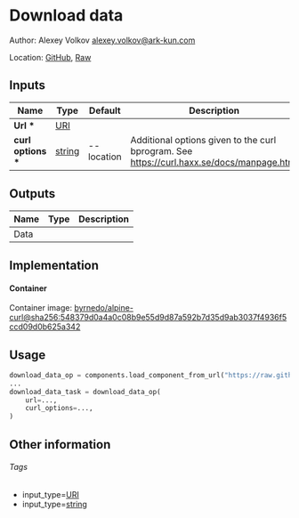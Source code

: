 <!-- BEGIN_GENERATED_CONTENT -->
# Download data

Author: Alexey Volkov <alexey.volkov@ark-kun.com>

Location: [GitHub](https://github.com/Ark-kun/pipeline_components/blob/master/components/web/Download/component.yaml), [Raw](https://raw.githubusercontent.com/Ark-kun/pipeline_components/master/components/web/Download/component.yaml)

## Inputs

|Name|Type|Default|Description|
|-|-|-|-|
|**Url** **\***|[URI]|||
|**curl options** **\***|[string]|--location|Additional options given to the curl bprogram. See https://curl.haxx.se/docs/manpage.html|

## Outputs

|Name|Type|Description|
|-|-|-|
|Data|||

## Implementation

#### Container

Container image: [byrnedo/alpine-curl@sha256:548379d0a4a0c08b9e55d9d87a592b7d35d9ab3037f4936f5ccd09d0b625a342](https://hub.docker.com/r/byrnedo/alpine-curl@sha256)

## Usage

```python
download_data_op = components.load_component_from_url("https://raw.githubusercontent.com/Ark-kun/pipeline_components/master/components/web/Download/component.yaml")
...
download_data_task = download_data_op(
    url=...,
    curl_options=...,
)
```

## Other information

###### Tags

* input_type=[URI]
* input_type=[string]

[URI]: https://github.com/Ark-kun/pipeline_components/tree/master/types/URI
[string]: https://github.com/Ark-kun/pipeline_components/tree/master/types/string
<!-- END_GENERATED_CONTENT -->

